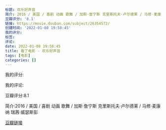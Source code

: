 ```yaml
---
标题: 欢乐好声音
简介: 2016 / 美国 / 喜剧 动画 歌舞 / 加斯·詹宁斯 克里斯托夫·卢尔德莱 / 马修·麦康纳 瑞茜·威瑟斯彭
豆瓣评分: '8.1'
链接: https://movie.douban.com/subject/26354572/
创建时间: '2022-01-08 19:58:45'
我的评分:
标签:
评论:
date: 2022-01-08 19:58:45
title: 看了电影 - 欢乐好声音
tags: [电影]
categories: []
---
```


我的评分:

我的评论:

豆瓣评分:8.1

简介:2016 / 美国 / 喜剧 动画 歌舞 / 加斯·詹宁斯 克里斯托夫·卢尔德莱 / 马修·麦康纳 瑞茜·威瑟斯彭

[豆瓣链接](https://movie.douban.com/subject/26354572/)

